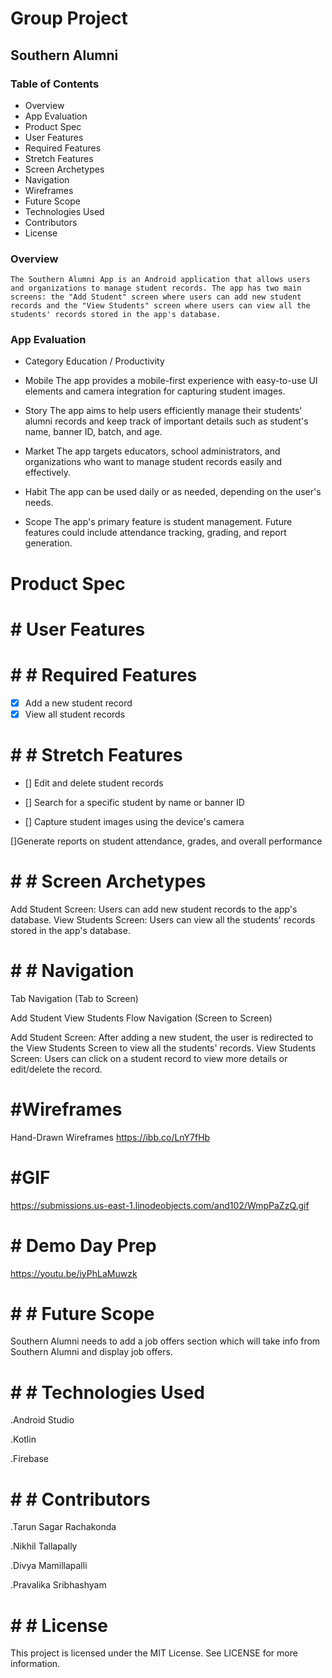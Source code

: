 # Group Project
## Southern Alumni
### Table of Contents
 - Overview
 - App Evaluation
 - Product Spec
 - User Features
 - Required Features
 - Stretch Features
 - Screen Archetypes
 - Navigation
 - Wireframes
 - Future Scope
 - Technologies Used
 - Contributors
 - License
### Overview
    The Southern Alumni App is an Android application that allows users and organizations to manage student records. The app has two main screens: the "Add Student" screen where users can add new student records and the "View Students" screen where users can view all the students' records stored in the app's database.
### App Evaluation
 - Category
  Education / Productivity

  - Mobile
  The app provides a mobile-first experience with easy-to-use UI elements and camera integration for capturing student images.

  - Story
The app aims to help users efficiently manage their students' alumni records and keep track of important details such as student's name, banner ID, batch, and age.

 - Market
The app targets educators, school administrators, and organizations who want to manage student records easily and effectively.

 - Habit
The app can be used daily or as needed, depending on the user's needs.

 - Scope
The app's primary feature is student management. Future features could include attendance tracking, grading, and report generation.

#  Product Spec

# # User Features
# # # Required Features
 - [x] Add a new student record
 - [x] View all student records
# # # Stretch Features
 - [] Edit and delete student records
 
 - [] Search for a specific student by name or banner ID
 
 - [] Capture student images using the device's camera
 
 []Generate reports on student attendance, grades, and overall performance
 # # # Screen Archetypes
 Add Student Screen: Users can add new student records to the app's database.
 View Students Screen: Users can view all the students' records stored in the app's database.
# # # Navigation
 Tab Navigation (Tab to Screen)

 Add Student
 View Students
 Flow Navigation (Screen to Screen)

 Add Student Screen: After adding a new student, the user is redirected to the View Students Screen to view all the students' records.
 View Students Screen: Users can click on a student record to view more details or edit/delete the record.
# #Wireframes
Hand-Drawn Wireframes
https://ibb.co/LnY7fHb
# #GIF
https://submissions.us-east-1.linodeobjects.com/and102/WmpPaZzQ.gif
# # Demo Day Prep
https://youtu.be/iyPhLaMuwzk
# # # Future Scope
Southern Alumni needs to add a job offers section which will take info from Southern Alumni and display job offers.

# # # Technologies Used
.Android Studio

.Kotlin

.Firebase
# # # Contributors
.Tarun Sagar Rachakonda

.Nikhil Tallapally

.Divya Mamillapalli

.Pravalika Sribhashyam
# # # License
This project is licensed under the MIT License. See LICENSE for more information.
